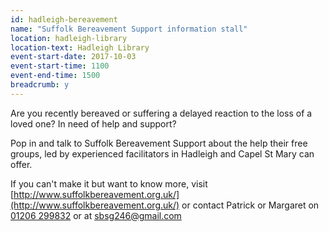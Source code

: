 ```yaml
---
id: hadleigh-bereavement
name: "Suffolk Bereavement Support information stall"
location: hadleigh-library
location-text: Hadleigh Library
event-start-date: 2017-10-03
event-start-time: 1100
event-end-time: 1500
breadcrumb: y
---
```


Are you recently bereaved or suffering a delayed reaction to the loss of a loved one? In need of help and support?

Pop in and talk to Suffolk Bereavement Support about the help their free groups, led by experienced facilitators in Hadleigh and Capel St Mary can offer.

If you can't make it but want to know more, visit [http://www.suffolkbereavement.org.uk/](http://www.suffolkbereavement.org.uk/) or contact Patrick or Margaret on [01206 299832](tel:01206299832) or at sbsg246@gmail.com
